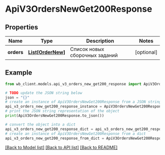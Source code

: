 # ApiV3OrdersNewGet200Response


## Properties

Name | Type | Description | Notes
------------ | ------------- | ------------- | -------------
**orders** | [**List[OrderNew]**](OrderNew.md) | Список новых сборочных заданий | [optional] 

## Example

```python
from wb_client.models.api_v3_orders_new_get200_response import ApiV3OrdersNewGet200Response

# TODO update the JSON string below
json = "{}"
# create an instance of ApiV3OrdersNewGet200Response from a JSON string
api_v3_orders_new_get200_response_instance = ApiV3OrdersNewGet200Response.from_json(json)
# print the JSON string representation of the object
print(ApiV3OrdersNewGet200Response.to_json())

# convert the object into a dict
api_v3_orders_new_get200_response_dict = api_v3_orders_new_get200_response_instance.to_dict()
# create an instance of ApiV3OrdersNewGet200Response from a dict
api_v3_orders_new_get200_response_from_dict = ApiV3OrdersNewGet200Response.from_dict(api_v3_orders_new_get200_response_dict)
```
[[Back to Model list]](../README.md#documentation-for-models) [[Back to API list]](../README.md#documentation-for-api-endpoints) [[Back to README]](../README.md)


